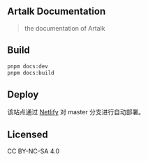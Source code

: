 ## Artalk Documentation

> the documentation of Artalk

## Build

```bash
pnpm docs:dev
pnpm docs:build
```

## Deploy

该站点通过 [Netlify](https://www.netlify.com/) 对 master 分支进行自动部署。

## Licensed
CC BY-NC-SA 4.0
